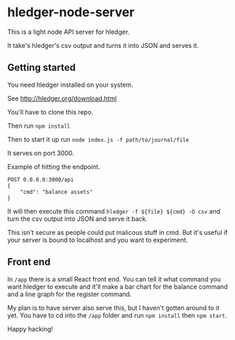 # hledger-node-server
This is a light node API server for hledger.  

It take's hledger's csv output and turns it into JSON and serves it.

## Getting started 

You need hledger installed on your system.

See http://hledger.org/download.html

You'll have to clone this repo.

Then run `npm install`

Then to start it up run `node index.js -f path/to/journal/file`

It serves on port 3000.

Example of hitting the endpoint.

```
POST 0.0.0.0:3000/api
{
	"cmd": "balance assets"
}
```

It will then execute this command `hledger -f ${file} ${cmd} -O csv` and turn the csv output into JSON and serve it back.

This isn't secure as people could put malicous stuff in cmd.  But it's useful if your server is bound to localhost and you want to experiment.

## Front end

In `/app` there is a small React front end.  You can tell it
what command you want hledger to execute and it'll make a bar
chart for the balance command and a line graph for the register
command. 

My plan is to have server also serve this, but I haven't gotten
around to it yet.  You have to cd into the `/app` folder and run 
`npm install` then `npm start`.

Happy hacking!


